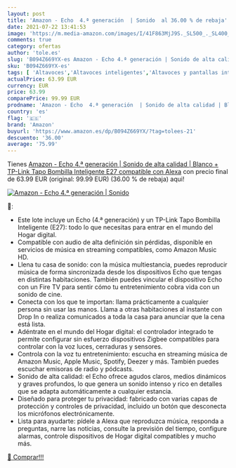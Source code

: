 ```yaml
---
layout: post
title: 'Amazon - Echo  4.ª generación  | Sonido  al 36.00 % de rebaja'
date: 2021-07-22 13:41:53
image: 'https://m.media-amazon.com/images/I/41F863MjJ9S._SL500_._SL400_.jpg'
comments: true
category: ofertas
author: 'tole.es'
slug: 'B094Z669YX-es Amazon - Echo 4.ª generación | Sonido de alta calidad |...'
sku: 'B094Z669YX-es'
tags: [ 'Altavoces','Altavoces inteligentes','Altavoces y pantallas inteligentes Echo','Dispositivos Amazon','Dispositivos Amazon y Accesorios','Electrónica','Equipos de audio y Hi-Fi','Paquetes de dispositivos','alexa','amazon', ]
actualPrice: 63.99 EUR
currency: EUR
price: 63.99
comparePrice: 99.99 EUR
prodname: 'Amazon - Echo  4.ª generación  | Sonido de alta calidad | Blanco + TP-Link Tapo Bombilla Inteligente  E27   compatible con Alexa'
country: 'es'
flag: '🇪🇸'
brand: 'Amazon'
buyurl: 'https://www.amazon.es/dp/B094Z669YX/?tag=tolees-21'
descuento: '36.00'
average: '75.99'
---
```


Tienes [Amazon - Echo  4.ª generación  | Sonido de alta calidad | Blanco + TP-Link Tapo Bombilla Inteligente  E27   compatible con Alexa](https://www.amazon.es/dp/B094Z669YX/?tag=tolees-21) con precio final de  63.99 EUR (original: 99.99 EUR) (36.00 %  de rebaja) aqui!

[![Amazon - Echo  4.ª generación  | Sonido ](https://m.media-amazon.com/images/I/41F863MjJ9S._SL500_._SL400_.jpg)](https://www.amazon.es/dp/B094Z669YX/?tag=tolees-21)

🔎:

- Este lote incluye un Echo (4.ª generación) y un TP-Link Tapo Bombilla Inteligente (E27): todo lo que necesitas para entrar en el mundo del Hogar digital.
- Compatible con audio de alta definición sin pérdidas, disponible en servicios de música en streaming compatibles, como Amazon Music HD.
- Llena tu casa de sonido: con la música multiestancia, puedes reproducir música de forma sincronizada desde los dispositivos Echo que tengas en distintas habitaciones. También puedes vincular el dispositivo Echo con un Fire TV para sentir cómo tu entretenimiento cobra vida con un sonido de cine.
- Conecta con los que te importan: llama prácticamente a cualquier persona sin usar las manos. Llama a otras habitaciones al instante con Drop In o realiza comunicados a toda la casa para anunciar que la cena está lista.
- Adéntrate en el mundo del Hogar digital: el controlador integrado te permite configurar sin esfuerzo dispositivos Zigbee compatibles para controlar con la voz luces, cerraduras y sensores.
- Controla con la voz tu entretenimiento: escucha en streaming música de Amazon Music, Apple Music, Spotify, Deezer y más. También puedes escuchar emisoras de radio y pódcasts.
- Sonido de alta calidad: el Echo ofrece agudos claros, medios dinámicos y graves profundos, lo que genera un sonido intenso y rico en detalles que se adapta automáticamente a cualquier estancia.
- Diseñado para proteger tu privacidad: fabricado con varias capas de protección y controles de privacidad, incluido un botón que desconecta los micrófonos electrónicamente.
- Lista para ayudarte: pídele a Alexa que reproduzca música, responda a preguntas, narre las noticias, consulte la previsión del tiempo, configure alarmas, controle dispositivos de Hogar digital compatibles y mucho más.

[🛒 Comprar!!!](https://www.amazon.es/dp/B094Z669YX/?tag=tolees-21)

